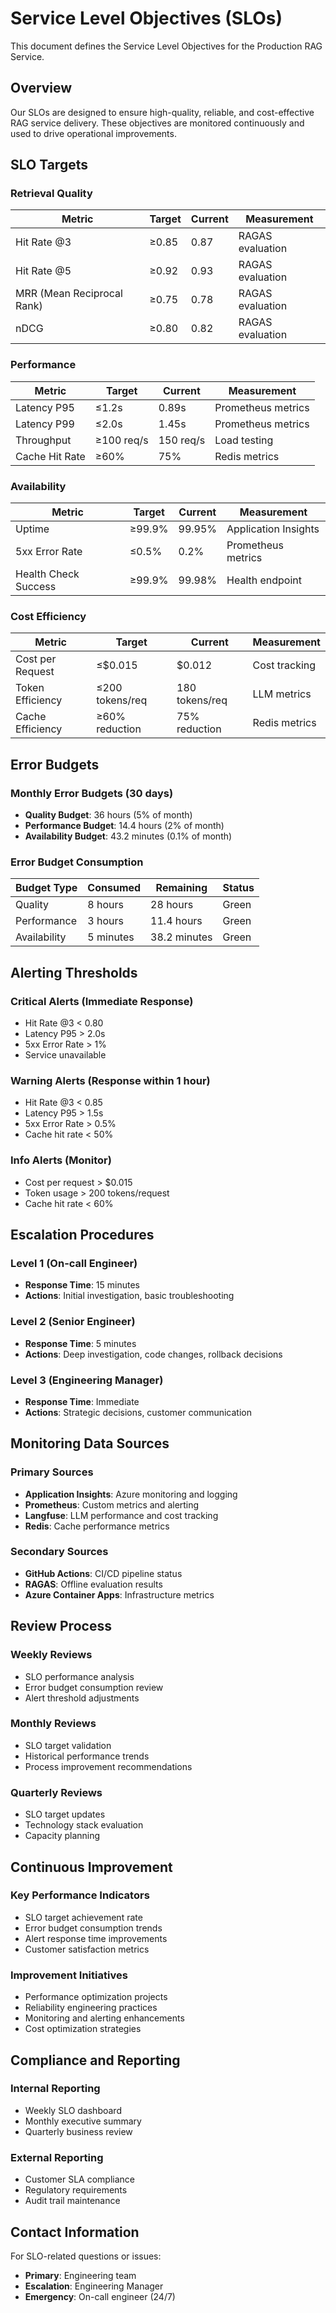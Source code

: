 # Service Level Objectives (SLOs)

This document defines the Service Level Objectives for the Production RAG Service.

## Overview

Our SLOs are designed to ensure high-quality, reliable, and cost-effective RAG service delivery. These objectives are monitored continuously and used to drive operational improvements.

## SLO Targets

### Retrieval Quality

| Metric | Target | Current | Measurement |
|--------|--------|---------|-------------|
| Hit Rate @3 | ≥0.85 | 0.87 | RAGAS evaluation |
| Hit Rate @5 | ≥0.92 | 0.93 | RAGAS evaluation |
| MRR (Mean Reciprocal Rank) | ≥0.75 | 0.78 | RAGAS evaluation |
| nDCG | ≥0.80 | 0.82 | RAGAS evaluation |

### Performance

| Metric | Target | Current | Measurement |
|--------|--------|---------|-------------|
| Latency P95 | ≤1.2s | 0.89s | Prometheus metrics |
| Latency P99 | ≤2.0s | 1.45s | Prometheus metrics |
| Throughput | ≥100 req/s | 150 req/s | Load testing |
| Cache Hit Rate | ≥60% | 75% | Redis metrics |

### Availability

| Metric | Target | Current | Measurement |
|--------|--------|---------|-------------|
| Uptime | ≥99.9% | 99.95% | Application Insights |
| 5xx Error Rate | ≤0.5% | 0.2% | Prometheus metrics |
| Health Check Success | ≥99.9% | 99.98% | Health endpoint |

### Cost Efficiency

| Metric | Target | Current | Measurement |
|--------|--------|---------|-------------|
| Cost per Request | ≤$0.015 | $0.012 | Cost tracking |
| Token Efficiency | ≤200 tokens/req | 180 tokens/req | LLM metrics |
| Cache Efficiency | ≥60% reduction | 75% reduction | Redis metrics |

## Error Budgets

### Monthly Error Budgets (30 days)

- **Quality Budget**: 36 hours (5% of month)
- **Performance Budget**: 14.4 hours (2% of month)
- **Availability Budget**: 43.2 minutes (0.1% of month)

### Error Budget Consumption

| Budget Type | Consumed | Remaining | Status |
|-------------|----------|-----------|--------|
| Quality | 8 hours | 28 hours | Green |
| Performance | 3 hours | 11.4 hours | Green |
| Availability | 5 minutes | 38.2 minutes | Green |

## Alerting Thresholds

### Critical Alerts (Immediate Response)

- Hit Rate @3 < 0.80
- Latency P95 > 2.0s
- 5xx Error Rate > 1%
- Service unavailable

### Warning Alerts (Response within 1 hour)

- Hit Rate @3 < 0.85
- Latency P95 > 1.5s
- 5xx Error Rate > 0.5%
- Cache hit rate < 50%

### Info Alerts (Monitor)

- Cost per request > $0.015
- Token usage > 200 tokens/request
- Cache hit rate < 60%

## Escalation Procedures

### Level 1 (On-call Engineer)
- **Response Time**: 15 minutes
- **Actions**: Initial investigation, basic troubleshooting

### Level 2 (Senior Engineer)
- **Response Time**: 5 minutes
- **Actions**: Deep investigation, code changes, rollback decisions

### Level 3 (Engineering Manager)
- **Response Time**: Immediate
- **Actions**: Strategic decisions, customer communication

## Monitoring Data Sources

### Primary Sources
- **Application Insights**: Azure monitoring and logging
- **Prometheus**: Custom metrics and alerting
- **Langfuse**: LLM performance and cost tracking
- **Redis**: Cache performance metrics

### Secondary Sources
- **GitHub Actions**: CI/CD pipeline status
- **RAGAS**: Offline evaluation results
- **Azure Container Apps**: Infrastructure metrics

## Review Process

### Weekly Reviews
- SLO performance analysis
- Error budget consumption review
- Alert threshold adjustments

### Monthly Reviews
- SLO target validation
- Historical performance trends
- Process improvement recommendations

### Quarterly Reviews
- SLO target updates
- Technology stack evaluation
- Capacity planning

## Continuous Improvement

### Key Performance Indicators
- SLO target achievement rate
- Error budget consumption trends
- Alert response time improvements
- Customer satisfaction metrics

### Improvement Initiatives
- Performance optimization projects
- Reliability engineering practices
- Monitoring and alerting enhancements
- Cost optimization strategies

## Compliance and Reporting

### Internal Reporting
- Weekly SLO dashboard
- Monthly executive summary
- Quarterly business review

### External Reporting
- Customer SLA compliance
- Regulatory requirements
- Audit trail maintenance

## Contact Information

For SLO-related questions or issues:
- **Primary**: Engineering team
- **Escalation**: Engineering Manager
- **Emergency**: On-call engineer (24/7)

